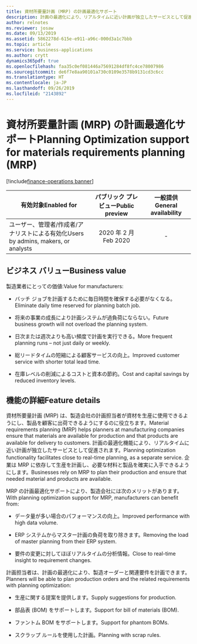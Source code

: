 ```yaml
---
title: 資材所要量計画 (MRP) の計画最適化サポート
description: 計画の最適化により、リアルタイムに近い計画が独立したサービスとして促進されます。 企業は MRP に依存して生産を計画し、必要な材料と製品を確実に入手できるようにします。
author: relnotes
ms.reviewer: josaw
ms.date: 09/13/2019
ms.assetid: 5862278d-615e-e911-a96c-000d3a1c7bbb
ms.topic: article
ms.service: business-applications
ms.author: crytt
dynamics365pdf: true
ms.openlocfilehash: faa35c0ef081446a75691284df8fc4ce78007986
ms.sourcegitcommit: de6f7e8aa90101a730c0109e3578b9131cd3c6cc
ms.translationtype: HT
ms.contentlocale: ja-JP
ms.lasthandoff: 09/26/2019
ms.locfileid: "2143892"
---
```

# <a name="planning-optimization-support-for-materials-requirements-planning-mrp"></a><span data-ttu-id="d0a57-104">資材所要量計画 (MRP) の計画最適化サポート</span><span class="sxs-lookup"><span data-stu-id="d0a57-104">Planning Optimization support for materials requirements planning (MRP)</span></span>
[!include[finance-operations banner](../includes/finance-operations.md)]

| <span data-ttu-id="d0a57-105">有効対象</span><span class="sxs-lookup"><span data-stu-id="d0a57-105">Enabled for</span></span>    |  <span data-ttu-id="d0a57-106">パブリック プレビュー</span><span class="sxs-lookup"><span data-stu-id="d0a57-106">Public preview</span></span> | <span data-ttu-id="d0a57-107">一般提供</span><span class="sxs-lookup"><span data-stu-id="d0a57-107">General availability</span></span> | 
| ---------- | :----------: |:----------: |
|<span data-ttu-id="d0a57-108">ユーザー、管理者/作成者/アナリストによる有効化</span><span class="sxs-lookup"><span data-stu-id="d0a57-108">Users by admins, makers, or analysts</span></span>|<span data-ttu-id="d0a57-109">2020 年 2 月</span><span class="sxs-lookup"><span data-stu-id="d0a57-109">Feb 2020</span></span>| -|


## <a name="business-value"></a><span data-ttu-id="d0a57-110">ビジネス バリュー</span><span class="sxs-lookup"><span data-stu-id="d0a57-110">Business value</span></span>
<!-- bv start -->
<span data-ttu-id="d0a57-111">製造業者にとっての価値:</span><span class="sxs-lookup"><span data-stu-id="d0a57-111">Value for manufacturers:</span></span>

-   <span data-ttu-id="d0a57-112">バッチ ジョブを計画するために毎日時間を確保する必要がなくなる。</span><span class="sxs-lookup"><span data-stu-id="d0a57-112">Eliminate daily time reserved for planning batch job.</span></span>

-   <span data-ttu-id="d0a57-113">将来の事業の成長により計画システムが過負荷にならない。</span><span class="sxs-lookup"><span data-stu-id="d0a57-113">Future business growth will not overload the planning system.</span></span>

-   <span data-ttu-id="d0a57-114">日次または週次よりも高い頻度で計画を実行できる。</span><span class="sxs-lookup"><span data-stu-id="d0a57-114">More frequent planning runs – not just daily or weekly.</span></span>

-   <span data-ttu-id="d0a57-115">総リードタイムの短縮による顧客サービスの向上。</span><span class="sxs-lookup"><span data-stu-id="d0a57-115">Improved customer service with shorter total lead time.</span></span>

-   <span data-ttu-id="d0a57-116">在庫レベルの削減によるコストと資本の節約。</span><span class="sxs-lookup"><span data-stu-id="d0a57-116">Cost and capital savings by reduced inventory levels.</span></span>
<!-- bv end -->



## <a name="feature-details"></a><span data-ttu-id="d0a57-117">機能の詳細</span><span class="sxs-lookup"><span data-stu-id="d0a57-117">Feature details</span></span>
<!--feature detail start -->
<span data-ttu-id="d0a57-118">資材所要量計画 (MRP) は、製造会社の計画担当者が資材を生産に使用できるようにし、製品を顧客に出荷できるようにするのに役立ちます。</span><span class="sxs-lookup"><span data-stu-id="d0a57-118">Material requirements planning (MRP) helps planners at manufacturing companies ensure that materials are available for production and that products are available for delivery to customers.</span></span> <span data-ttu-id="d0a57-119">計画の最適化機能により、リアルタイムに近い計画が独立したサービスとして促進されます。</span><span class="sxs-lookup"><span data-stu-id="d0a57-119">Planning optimization functionality facilitates close to real-time planning, as a separate service.</span></span> <span data-ttu-id="d0a57-120">企業は MRP に依存して生産を計画し、必要な材料と製品を確実に入手できるようにします。</span><span class="sxs-lookup"><span data-stu-id="d0a57-120">Businesses rely on MRP to plan their production and ensure that needed material and products are available.</span></span> 

<span data-ttu-id="d0a57-121">MRP の計画最適化サポートにより、製造会社には次のメリットがあります。</span><span class="sxs-lookup"><span data-stu-id="d0a57-121">With planning optimization support for MRP, manufacturers can benefit from:</span></span> 

-  <span data-ttu-id="d0a57-122">データ量が多い場合のパフォーマンスの向上。</span><span class="sxs-lookup"><span data-stu-id="d0a57-122">Improved performance with high data volume.</span></span>

-  <span data-ttu-id="d0a57-123">ERP システムからマスター計画の負荷を取り除きます。</span><span class="sxs-lookup"><span data-stu-id="d0a57-123">Removing the load of master planning from their ERP system.</span></span>

-  <span data-ttu-id="d0a57-124">要件の変更に対してほぼリアルタイムの分析情報。</span><span class="sxs-lookup"><span data-stu-id="d0a57-124">Close to real-time insight to requirement changes.</span></span>

<span data-ttu-id="d0a57-125">計画担当者は、計画の最適化により、製造オーダーと関連要件を計画できます。</span><span class="sxs-lookup"><span data-stu-id="d0a57-125">Planners will be able to plan production orders and the related requirements with planning optimization:</span></span>

-  <span data-ttu-id="d0a57-126">生産に関する提案を提供します。</span><span class="sxs-lookup"><span data-stu-id="d0a57-126">Supply suggestions for production.</span></span>

-  <span data-ttu-id="d0a57-127">部品表 (BOM) をサポートします。</span><span class="sxs-lookup"><span data-stu-id="d0a57-127">Support for bill of materials (BOM).</span></span>

-  <span data-ttu-id="d0a57-128">ファントム BOM をサポートします。</span><span class="sxs-lookup"><span data-stu-id="d0a57-128">Support for phantom BOMs.</span></span>

-  <span data-ttu-id="d0a57-129">スクラップ ルールを使用した計画。</span><span class="sxs-lookup"><span data-stu-id="d0a57-129">Planning with scrap rules.</span></span>
<!--feature detail end -->












